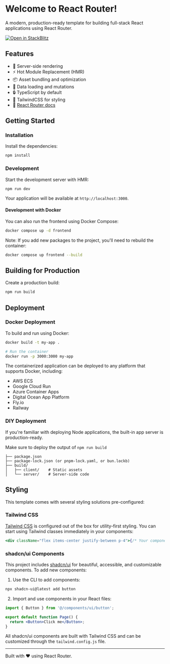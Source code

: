 # Welcome to React Router!

A modern, production-ready template for building full-stack React applications using React Router.

[![Open in StackBlitz](https://developer.stackblitz.com/img/open_in_stackblitz.svg)](https://stackblitz.com/github/remix-run/react-router-templates/tree/main/default)

## Features

- 🚀 Server-side rendering
- ⚡️ Hot Module Replacement (HMR)
- 📦 Asset bundling and optimization
- 🔄 Data loading and mutations
- 🔒 TypeScript by default
- 🎉 TailwindCSS for styling
- 📖 [React Router docs](https://reactrouter.com/)

## Getting Started

### Installation

Install the dependencies:

```bash
npm install
```

### Development

Start the development server with HMR:

```bash
npm run dev
```

Your application will be available at `http://localhost:3000`.

#### Development with Docker

You can also run the frontend using Docker Compose:

```bash
docker compose up -d frontend
```

Note: If you add new packages to the project, you'll need to rebuild the container:

```bash
docker compose up frontend --build
```

## Building for Production

Create a production build:

```bash
npm run build
```

## Deployment

### Docker Deployment

To build and run using Docker:

```bash
docker build -t my-app .

# Run the container
docker run -p 3000:3000 my-app
```

The containerized application can be deployed to any platform that supports Docker, including:

- AWS ECS
- Google Cloud Run
- Azure Container Apps
- Digital Ocean App Platform
- Fly.io
- Railway

### DIY Deployment

If you're familiar with deploying Node applications, the built-in app server is production-ready.

Make sure to deploy the output of `npm run build`

```
├── package.json
├── package-lock.json (or pnpm-lock.yaml, or bun.lockb)
├── build/
│   ├── client/    # Static assets
│   └── server/    # Server-side code
```

## Styling

This template comes with several styling solutions pre-configured:

### Tailwind CSS

[Tailwind CSS](https://tailwindcss.com/) is configured out of the box for utility-first styling. You can start using Tailwind classes immediately in your components:

```jsx
<div className="flex items-center justify-between p-4">{/* Your component content */}</div>
```

### shadcn/ui Components

This project includes [shadcn/ui](https://ui.shadcn.com/) for beautiful, accessible, and customizable components. To add new components:

1. Use the CLI to add components:

```bash
npx shadcn-ui@latest add button
```

2. Import and use components in your React files:

```jsx
import { Button } from '@/components/ui/button';

export default function Page() {
  return <Button>Click me</Button>;
}
```

All shadcn/ui components are built with Tailwind CSS and can be customized through the `tailwind.config.js` file.

---

Built with ❤️ using React Router.

